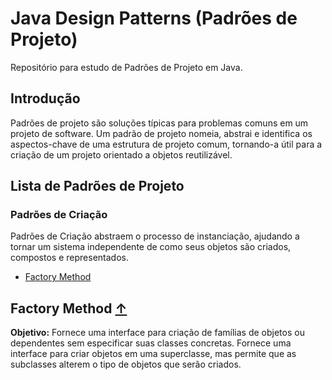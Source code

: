 # Java Design Patterns (Padrões de Projeto)
Repositório para estudo de Padrões de Projeto em Java.

## Introdução

Padrões de projeto são soluções típicas para problemas comuns
em um projeto de software. Um padrão de projeto nomeia, abstrai e identifica
os aspectos-chave de uma estrutura de projeto comum, tornando-a útil
para a criação de um projeto orientado a objetos reutilizável.

## <a name="lista-padroes">Lista de Padrões de Projeto</a>

### Padrões de Criação

Padrões de Criação abstraem o processo de instanciação, ajudando a tornar
um sistema independente de como seus objetos são criados, compostos e 
representados.

* [Factory Method](#factory-method)

## <a name="factory-method">Factory Method</a> [&#8593;](#lista-padroes)
**Objetivo:** Fornece uma interface para criação de famílias de objetos
ou dependentes sem especificar suas classes concretas.
 Fornece uma interface para criar objetos em uma superclasse, 
 mas permite que as subclasses alterem 
 o tipo de objetos que serão criados.


